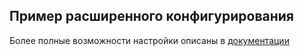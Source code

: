 ## Пример расширенного конфигурирования

Более полные возможности настройки описаны в [документации](https://deckhouse.io/documentation/v1/modules/460-log-shipper/examples.html#reading-pod-logs-from-a-specified-namespace-with-a-specified-label-and-redirecting-to-loki-and-elasticsearch)